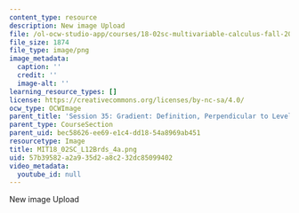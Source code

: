 ```yaml
---
content_type: resource
description: New image Upload
file: /ol-ocw-studio-app/courses/18-02sc-multivariable-calculus-fall-2010/57b39582a2a935d2a8c232dc85099402_MIT18_02SC_L12Brds_4a.png
file_size: 1874
file_type: image/png
image_metadata:
  caption: ''
  credit: ''
  image-alt: ''
learning_resource_types: []
license: https://creativecommons.org/licenses/by-nc-sa/4.0/
ocw_type: OCWImage
parent_title: 'Session 35: Gradient: Definition, Perpendicular to Level Curves'
parent_type: CourseSection
parent_uid: bec58626-ee69-e1c4-dd18-54a8969ab451
resourcetype: Image
title: MIT18_02SC_L12Brds_4a.png
uid: 57b39582-a2a9-35d2-a8c2-32dc85099402
video_metadata:
  youtube_id: null
---
```

New image Upload